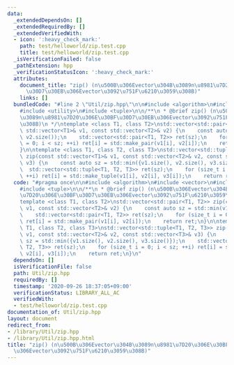 ```yaml
---
data:
  _extendedDependsOn: []
  _extendedRequiredBy: []
  _extendedVerifiedWith:
  - icon: ':heavy_check_mark:'
    path: test/helloworld/zip.test.cpp
    title: test/helloworld/zip.test.cpp
  _isVerificationFailed: false
  _pathExtension: hpp
  _verificationStatusIcon: ':heavy_check_mark:'
  attributes:
    document_title: "zip() (n\u500B\u306Evector\u304B\u3089n\u8981\u7D20\u306E\u30BF\
      \u30D7\u30EB\u306Evector\u3092\u751F\u6210\u3059\u308B)"
    links: []
  bundledCode: "#line 2 \"Util/zip.hpp\"\n\n#include <algorithm>\n#include <vector>\n\
    #include <utility>\n#include <tuple>\n\n/**\n * @brief zip() (n\u500B\u306Evector\u304B\
    \u3089n\u8981\u7D20\u306E\u30BF\u30D7\u30EB\u306Evector\u3092\u751F\u6210\u3059\
    \u308B)\n */\ntemplate <class T1, class T2>\nstd::vector<std::pair<T1, T2>> zip(const\
    \ std::vector<T1>& v1, const std::vector<T2>& v2) {\n    const auto sz = std::min(v1.size(),\
    \ v2.size());\n    std::vector<std::pair<T1, T2>> ret(sz);\n    for (size_t i\
    \ = 0; i < sz; ++i) ret[i] = std::make_pair(v1[i], v2[i]);\n    return ret;\n\
    }\n\ntemplate <class T1, class T2, class T3>\nstd::vector<std::tuple<T1, T2, T3>>\
    \ zip(const std::vector<T1>& v1, const std::vector<T2>& v2, const std::vector<T3>&\
    \ v3) {\n    const auto sz = std::min({v1.size(), v2.size(), v3.size()});\n  \
    \  std::vector<std::tuple<T1, T2, T3>> ret(sz);\n    for (size_t i = 0; i < sz;\
    \ ++i) ret[i] = std::make_tuple(v1[i], v2[i], v3[i]);\n    return ret;\n}\n"
  code: "#pragma once\n\n#include <algorithm>\n#include <vector>\n#include <utility>\n\
    #include <tuple>\n\n/**\n * @brief zip() (n\u500B\u306Evector\u304B\u3089n\u8981\
    \u7D20\u306E\u30BF\u30D7\u30EB\u306Evector\u3092\u751F\u6210\u3059\u308B)\n */\n\
    template <class T1, class T2>\nstd::vector<std::pair<T1, T2>> zip(const std::vector<T1>&\
    \ v1, const std::vector<T2>& v2) {\n    const auto sz = std::min(v1.size(), v2.size());\n\
    \    std::vector<std::pair<T1, T2>> ret(sz);\n    for (size_t i = 0; i < sz; ++i)\
    \ ret[i] = std::make_pair(v1[i], v2[i]);\n    return ret;\n}\n\ntemplate <class\
    \ T1, class T2, class T3>\nstd::vector<std::tuple<T1, T2, T3>> zip(const std::vector<T1>&\
    \ v1, const std::vector<T2>& v2, const std::vector<T3>& v3) {\n    const auto\
    \ sz = std::min({v1.size(), v2.size(), v3.size()});\n    std::vector<std::tuple<T1,\
    \ T2, T3>> ret(sz);\n    for (size_t i = 0; i < sz; ++i) ret[i] = std::make_tuple(v1[i],\
    \ v2[i], v3[i]);\n    return ret;\n}\n"
  dependsOn: []
  isVerificationFile: false
  path: Util/zip.hpp
  requiredBy: []
  timestamp: '2020-09-26 18:37:05+09:00'
  verificationStatus: LIBRARY_ALL_AC
  verifiedWith:
  - test/helloworld/zip.test.cpp
documentation_of: Util/zip.hpp
layout: document
redirect_from:
- /library/Util/zip.hpp
- /library/Util/zip.hpp.html
title: "zip() (n\u500B\u306Evector\u304B\u3089n\u8981\u7D20\u306E\u30BF\u30D7\u30EB\
  \u306Evector\u3092\u751F\u6210\u3059\u308B)"
---
```


